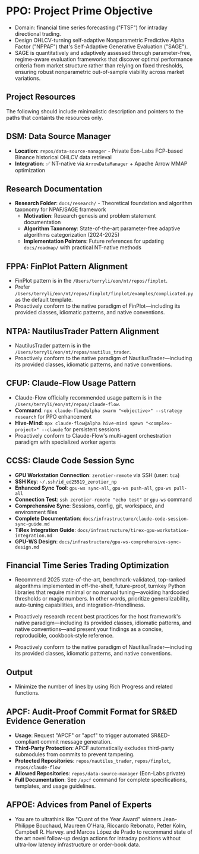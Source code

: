 # PPO: Project Prime Objective

- Domain: financial time series forecasting ("FTSF") for intraday directional trading.
- Design OHLCV-turning self-adaptive Nonparametric Predictive Alpha Factor ("NPPAF") that's Self-Adaptive Generative Evaluation ("SAGE").
- SAGE is quantitatively and adaptively assessed through parameter-free, regime-aware evaluation frameworks that discover optimal performance criteria from market structure rather than relying on fixed thresholds, ensuring robust nonparametric out-of-sample viability across market variations.

## Project Resources

The following should include minimalistic description and pointers to the paths that containts the resources only.

## DSM: Data Source Manager

- **Location**: `repos/data-source-manager` - Private Eon-Labs FCP-based Binance historical OHLCV data retrieval
- **Integration**: ✅ NT-native via `ArrowDataManager` + Apache Arrow MMAP optimization

## Research Documentation

- **Research Folder**: `docs/research/` - Theoretical foundation and algorithm taxonomy for NPAF/SAGE framework
  - **Motivation**: Research genesis and problem statement documentation
  - **Algorithm Taxonomy**: State-of-the-art parameter-free adaptive algorithms categorization (2024-2025)
  - **Implementation Pointers**: Future references for updating `docs/roadmap/` with practical NT-native methods

## FPPA: FinPlot Pattern Alignment

- FinPlot pattern is in the `/Users/terryli/eon/nt/repos/finplot`.
- Prefer `/Users/terryli/eon/nt/repos/finplot/finplot/examples/complicated.py` as the default template.
- Proactively conform to the native paradigm of FinPlot—including its provided classes, idiomatic patterns, and native conventions.

## NTPA: NautilusTrader Pattern Alignment

- NautilusTrader pattern is in the `/Users/terryli/eon/nt/repos/nautilus_trader`.
- Proactively conform to the native paradigm of NautilusTrader—including its provided classes, idiomatic patterns, and native conventions.

## CFUP: Claude-Flow Usage Pattern

- Claude-Flow officially recommended usage pattern is in the `/Users/terryli/eon/nt/repos/claude-flow`.
- **Command**: `npx claude-flow@alpha swarm "<objective>" --strategy research` for PPO enhancement
- **Hive-Mind**: `npx claude-flow@alpha hive-mind spawn "<complex-project>" --claude` for persistent sessions
- Proactively conform to Claude-Flow's multi-agent orchestration paradigm with specialized worker agents

## CCSS: Claude Code Session Sync

- **GPU Workstation Connection**: `zerotier-remote` via SSH (user: `tca`)
- **SSH Key**: `~/.ssh/id_ed25519_zerotier_np`
- **Enhanced Sync Tool**: `gpu-ws sync-all`, `gpu-ws push-all`, `gpu-ws pull-all`
- **Connection Test**: `ssh zerotier-remote "echo test"` or `gpu-ws` command
- **Comprehensive Sync**: Sessions, config, git, workspace, and environment files
- **Complete Documentation**: `docs/infrastructure/claude-code-session-sync-guide.md`
- **TiRex Integration Guide**: `docs/infrastructure/tirex-gpu-workstation-integration.md`
- **GPU-WS Design**: `docs/infrastructure/gpu-ws-comprehensive-sync-design.md`

## Financial Time Series Trading Optimization

- Recommend 2025 state-of-the-art, benchmark-validated, top-ranked algorithms implemented in off-the-shelf, future-proof, turnkey Python libraries that require minimal or no manual tuning—avoiding hardcoded thresholds or magic numbers. In other words, prioritize generalizability, auto-tuning capabilities, and integration-friendliness.

- Proactively research recent best practices for the host framework's native paradigm—including its provided classes, idiomatic patterns, and native conventions—and present your findings as a concise, reproducible, cookbook‑style reference.

- Proactively conform to the native paradigm of NautilusTrader—including its provided classes, idiomatic patterns, and native conventions.

## Output

- Minimize the number of lines by using Rich Progress and related functions.

## APCF: Audit-Proof Commit Format for SR&ED Evidence Generation

- **Usage**: Request "APCF" or "apcf" to trigger automated SR&ED-compliant commit message generation.
- **Third-Party Protection**: APCF automatically excludes third-party submodules from commits to prevent tampering.
- **Protected Repositories**: `repos/nautilus_trader`, `repos/finplot`, `repos/claude-flow`
- **Allowed Repositories**: `repos/data-source-manager` (Eon-Labs private)
- **Full Documentation**: See `/apcf` command for complete specifications, templates, and usage guidelines.

## AFPOE: Advices from Panel of Experts

- You are to ultrathink like "Quant of the Year Award" winners Jean-Philippe Bouchaud, Maureen O'Hara, Riccardo Rebonato, Petter Kolm, Campbell R. Harvey. and Marcos López de Prado to recommand state of the art novel follow-up design actions for intraday positions without ultra-low latency infrastructure or order-book data.
